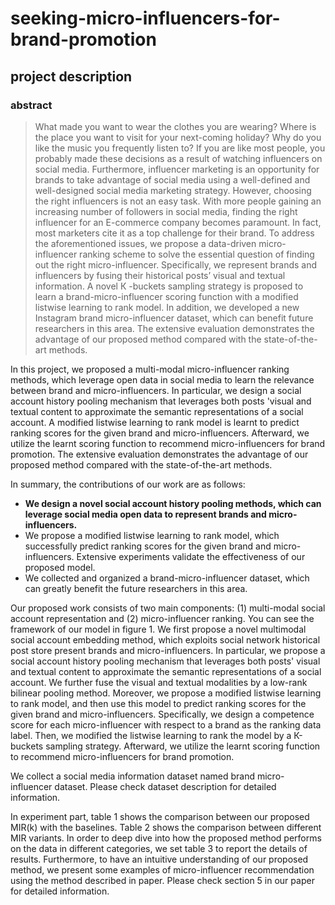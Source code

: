 # seeking-micro-influencers-for-brand-promotion

## project description

### abstract
>What made you want to wear the clothes you are wearing? Where is the place you want to visit for your next-coming holiday? Why do you like the music you frequently listen to? If you are like most people, you probably made these decisions as a result of watching influencers on social media. Furthermore, influencer marketing is an opportunity for brands to take advantage of social media using a well-defined and well-designed social media marketing strategy. However, choosing the right influencers is not an easy task. With more people gaining an increasing number of followers in social media, finding the right influencer for an E-commerce company becomes paramount. In fact, most marketers cite it as a top challenge for their brand. To address the aforementioned issues, we propose a data-driven micro-influencer ranking scheme to solve the essential question of finding out the right micro-influencer. Specifically, we represent brands and influencers by fusing their historical posts’ visual and textual information. A novel К -buckets sampling strategy is proposed to learn a brand-micro-influencer scoring function with a modified listwise learning to rank model. In addition, we developed a new Instagram brand micro-influencer dataset, which can benefit future researchers in this area. The extensive evaluation demonstrates the advantage of our proposed method compared with the state-of-the-art methods.

In this project, we proposed a multi-modal micro-influencer ranking methods, which leverage open data in social media to learn the relevance between brand and micro-influencers. In particular, we design a social account history pooling mechanism that leverages both posts 'visual and textual content to approximate the semantic representations of a social account. A modified listwise learning to rank model is learnt to predict ranking scores for the given brand and micro-influencers. Afterward, we utilize the learnt scoring function to recommend micro-influencers for brand promotion. The extensive evaluation demonstrates the advantage of our proposed method compared with the state-of-the-art methods.<br>

In summary, the contributions of our work are as follows:<br>
* **We design a novel social account history pooling methods, which can leverage social media open data to represent brands and micro-influencers.**
* We propose a modified listwise learning to rank model, which successfully predict ranking scores for the given brand and micro-influencers. Extensive experiments validate the effectiveness of our proposed model.
* We collected and organized a brand-micro-influencer dataset, which can greatly benefit the future researchers in this area.

Our proposed work consists of two main components: (1) multi-modal social account representation and (2) micro-influencer ranking. You can see the framework of our model in figure 1. We first propose a novel multimodal social account embedding method, which exploits social network historical post store present brands and micro-influencers. In particular, we propose a social account history pooling mechanism that leverages both posts' visual and textual content to approximate the semantic representations of a social account. We further fuse the visual and textual modalities by a low-rank bilinear pooling method. Moreover, we propose a modified listwise learning to rank model, and then use this model to predict ranking scores for the given brand and micro-influencers. Specifically, we design a competence score for each micro-influencer with respect to a brand as the ranking data label. Then, we modified the listwise learning to rank the model by a К-buckets sampling strategy. Afterward, we utilize the learnt scoring function to recommend micro-influencers for brand promotion.<br>

We collect a social media information dataset named brand micro-influencer dataset. Please check dataset description for detailed information.<br>

In experiment part, table 1 shows the comparison between our proposed MIR(k) with the baselines. Table 2 shows the comparison between different MIR variants. In order to deep dive into how the proposed method performs on the data in different categories, we set table 3 to report the details of results. Furthermore, to have an intuitive understanding of our proposed method, we present some examples of micro-influencer recommendation using the method described in paper. Please check section 5 in our paper for detailed information.<br>

